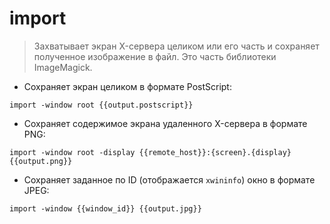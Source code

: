 # import

> Захватывает экран X-сервера целиком или его часть и сохраняет полученное изображение в файл.
> Это часть библиотеки ImageMagick.

- Сохраняет экран целиком в формате PostScript:

`import -window root {{output.postscript}}`

- Сохраняет содержимое экрана удаленного X-сервера в формате PNG:

`import -window root -display {{remote_host}}:{screen}.{display} {{output.png}}`

- Сохраняет заданное по ID (отображается `xwininfo`) окно в формате JPEG:

`import -window {{window_id}} {{output.jpg}}`

